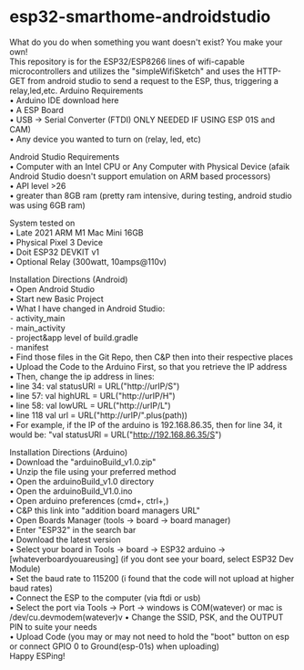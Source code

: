 # esp32-smarthome-androidstudio

What do you do when something you want doesn't exist? You make your own! <br>
This repository is for the ESP32/ESP8266 lines of wifi-capable microcontrollers and utilizes the "simpleWifiSketch" and uses the HTTP-GET from android studio to send a request to the ESP, thus, triggering a relay,led,etc.
Arduino Requirements <br>
	•	Arduino IDE download here <br>
	•	A ESP Board <br> 
	•	USB -> Serial Converter (FTDI) ONLY NEEDED IF USING ESP 01S and CAM) <br>
	•	Any device you wanted to turn on (relay, led, etc) <br>


Android Studio Requirements <br>
	•	Computer with an Intel CPU or Any Computer with Physical Device (afaik Android Studio doesn't support emulation on ARM based processors) <br>
	•	API level >26 <br>
	•	greater than 8GB ram (pretty ram intensive, during testing, android studio was using 6GB ram) <br>

System tested on <br>
	•	Late 2021 ARM M1 Mac Mini 16GB <br>
	•	Physical Pixel 3 Device <br>
	•	Doit ESP32 DEVKIT v1 <br>
	•	Optional Relay (300watt, 10amps@110v) <br>


Installation Directions (Android) <br>
	•	Open Android Studio <br>
	•	Start new Basic Project <br>
	•	What I have changed in Android Studio: <br>
	⁃	activity_main <br>
	⁃	main_activity <br>
	⁃	project&app level of build.gradle <br>
	⁃	manifest <br>
	•	Find those files in the Git Repo, then C&P then into their respective places <br>
	•	Upload the Code to the Arduino First, so that you retrieve the IP address <br>
	•	Then, change the ip address in lines: <br>
	•	line 34: val statusURl = URL("http://urIP/S") <br>
	•	line 57: val highURL = URL("http://urIP/H")  <br>
	•	line 58: val lowURL = URL("http://urIP/L") <br>
	•	line 118 val url = URL("http://urIP/".plus(path)) <br>
	•	For example, if the IP of the arduino is 192.168.86.35, then for line 34, it would be: "val statusURl = URL("http://192.168.86.35/S") <br>

Installation Directions (Arduino) <br>
	•	Download the "arduinoBuild_v1.0.zip" <br> 
	•	Unzip the file using your preferred method <br>
	•	Open the arduinoBuild_v1.0 directory <br>
	•	Open the arduinoBuild_V1.0.ino <br>
	•	Open arduino preferences (cmd+, ctrl+,) <br>
	•	C&P this link into "addition board managers URL" <br>
	•	Open Boards Manager (tools -> board -> board manager) <br>
	•	Enter "ESP32" in the search bar <br>
	•	Download the latest version <br>
	•	Select your board in Tools -> board -> ESP32 arduino -> [whateverboardyouareusing] (if you dont see your board, select ESP32 Dev Module) <br>
	•	Set the baud rate to 115200 (i found that the code will not upload at higher baud rates) <br>
	•	Connect the ESP to the computer (via ftdi or usb) <br>
	•	Select the port via Tools -> Port -> windows is COM(watever) or mac is /dev/cu.devmodem(watever)v
	•	Change the SSID, PSK, and the OUTPUT PIN to suite your needs <br>
	•	Upload Code (you may or may not need to hold the "boot" button on esp or connect GPIO 0 to Ground(esp-01s) when uploading) <br>
Happy ESPing!  <br>
